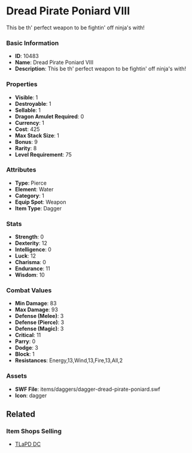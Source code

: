 # Dread Pirate Poniard VIII

This be th' perfect weapon to be fightin' off ninja's with! 

### Basic Information

- **ID**: 10483
- **Name**: Dread Pirate Poniard VIII
- **Description**: This be th&#039; perfect weapon to be fightin&#039; off ninja&#039;s with! 

### Properties

- **Visible**: 1
- **Destroyable**: 1
- **Sellable**: 1
- **Dragon Amulet Required**: 0
- **Currency**: 1
- **Cost**: 425
- **Max Stack Size**: 1
- **Bonus**: 9
- **Rarity**: 8
- **Level Requirement**: 75

### Attributes

- **Type**: Pierce
- **Element**: Water
- **Category**: 1
- **Equip Spot**: Weapon
- **Item Type**: Dagger

### Stats

- **Strength**: 0
- **Dexterity**: 12
- **Intelligence**: 0
- **Luck**: 12
- **Charisma**: 0
- **Endurance**: 11
- **Wisdom**: 10

### Combat Values

- **Min Damage**: 83
- **Max Damage**: 93
- **Defense (Melee)**: 3
- **Defense (Pierce)**: 3
- **Defense (Magic)**: 3
- **Critical**: 11
- **Parry**: 0
- **Dodge**: 3
- **Block**: 1
- **Resistances**: Energy,13,Wind,13,Fire,13,All,2

### Assets

- **SWF File**: items/daggers/dagger-dread-pirate-poniard.swf
- **Icon**: dagger

## Related

### Item Shops Selling

- [TLaPD DC](../item-shops/276-tlapd-dc.md)

